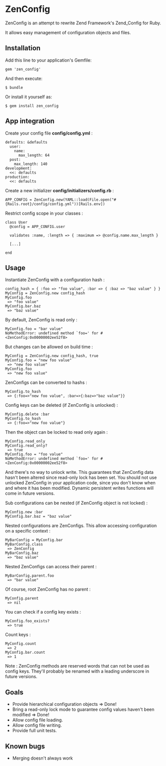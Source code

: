 # ZenConfig

ZenConfig is an attempt to rewrite Zend Framework's Zend_Config for Ruby.

It allows easy management of configuration objects and files.

## Installation

Add this line to your application's Gemfile:

    gem 'zen_config'

And then execute:

    $ bundle

Or install it yourself as:

    $ gem install zen_config

## App integration

Create your config file __config/config.yml__ :

    defaults: &defaults
      user:
        name:
          max_length: 64
      post:
        max_length: 140
    development:
      <<: defaults
    production:
      <<: defaults

Create a new initializer __config/initializers/config.rb__ :

    APP_CONFIG = ZenConfig.new(YAML::load(File.open("#{Rails.root}/config/config.yml"))[Rails.env])

Restrict config scope in your classes :

    class User
      @config = APP_CONFIG.user

      validates :name, :length => { :maximum => @config.name.max_length }

      [...]

    end

## Usage

Instantiate ZenConfig with a configuration hash :

    config_hash = { :foo => "foo value", :bar => { :baz => "baz value" } }
    MyConfig = ZenConfig.new config_hash
    MyConfig.foo
     => "foo value"
    MyConfig.bar.baz
     => "baz value"

By default, ZenConfig is read only :

    MyConfig.foo = "bar value"
    NoMethodError: undefined method `foo=' for #<ZenConfig:0x00000002ee52f8>

But changes can be allowed on build time :

    MyConfig = ZenConfig.new config_hash, true
    MyConfig.foo = "new foo value"
     => "new foo value"
    MyConfig.foo
     => "new foo value"

ZenConfigs can be converted to hashs :

    MyConfig.to_hash
     => {:foo=>"new foo value", :bar=>{:baz=>"baz value"}}

Config keys can be deleted (if ZenConfig is unlocked) :

    MyConfig.delete :bar
    MyConfig.to_hash
     => {:foo=>"new foo value"}

Then the object can be locked to read only again :

    MyConfig.read_only
    MyConfig.read_only?
     => true
    MyConfig.foo = "foo value"
    NoMethodError: undefined method `foo=' for #<ZenConfig:0x00000002ee52f8>

And there's no way to unlock write.
This guarantees that ZenConfig data hasn't been altered since read-only lock has been set.
You should not use unlocked ZenConfig in your application code, since you don't know when and where it has been modified.
Dynamic persistent writes functions will come in future versions.

Sub configurations can be nested (if ZenConfig object is not locked) :

    MyConfig.new :bar
    MyConfig.bar.baz = "baz value"

Nested configurations are ZenConfigs. This allow accessing configuration on a specific context :

    MyBarConfig = MyConfig.bar
    MyBarConfig.class
     => ZenConfig
    MyBarConfig.baz
     => "baz value"

Nested ZenConfigs can access their parent :

    MyBarConfig.parent.foo
     => "bar value"

Of course, root ZenConfig has no parent :

    MyConfig.parent
     => nil

You can check if a config key exists :

    MyConfig.foo_exists?
     => true

Count keys :

    MyConfig.count
     => 2
    MyConfig.bar.count
     => 1

Note : ZenConfig methods are reserved words that can not be used as config keys.
They'll probably be renamed with a leading underscore in future versions.

## Goals

- Provide hierarchical configuration objects => Done!
- Bring a read-only lock mode to guarantee config values haven't been modified => Done!
- Allow config file loading.
- Allow config file writing.
- Provide full unit tests.

## Known bugs

- Merging doesn't always work